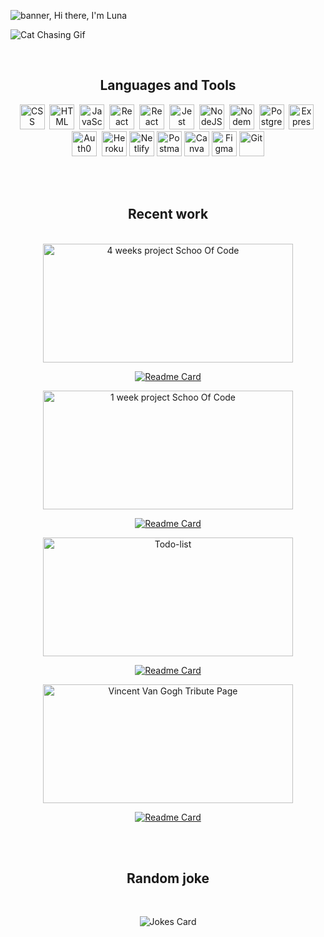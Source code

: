 <!--
**lunay-y/lunay-y** is a ✨ _special_ ✨ repository because its `README.md` (this file) appears on your GitHub profile.

Here are some ideas to get you started:

- 🔭 I’m currently working on ...
- 🌱 I’m currently learning ...
- 👯 I’m looking to collaborate on ...
- 🤔 I’m looking for help with ...
- 💬 Ask me about ...
- 📫 How to reach me: ...
- 😄 Pronouns: ...
- ⚡ Fun fact: ...
-->
![banner, Hi there, I'm Luna](https://i.imgur.com/zS2nYHq.png)

![Cat Chasing Gif](https://c.tenor.com/3HrcAdrKXigAAAAC/cute-kawaii.gif)

 <br/>

<div align='center'>
   <h2 color='red'>Languages and Tools</h2>
   </div>
   
<div align='center'>
  <img src="https://simpleicons.org/icons/css3.svg"  title="CSS3" alt="CSS" width="40" height="40"/>&nbsp;
  <img src="https://simpleicons.org/icons/html5.svg" title="HTML5" alt="HTML" width="40" height="40"/>&nbsp;
  <img src="https://simpleicons.org/icons/javascript.svg" title="JavaScript" alt="JavaScript" width="40" height="40"/>&nbsp;
  <img src="https://simpleicons.org/icons/react.svg" title="React" alt="React" width="40" height="40"/>&nbsp;
  <img src="https://simpleicons.org/icons/reactrouter.svg" title="React Router" alt="React Router" width="40" height="40"/>&nbsp;
  <img src="https://simpleicons.org/icons/jest.svg" title="Jest" alt="Jest" width="40" height="40"/>&nbsp;
  <img src="https://simpleicons.org/icons/nodedotjs.svg" title="NodeJS" alt="NodeJS" width="40" height="40"/>&nbsp;
  <img src="https://simpleicons.org/icons/nodemon.svg" title="Nodemon" alt="Nodemon" width="40" height="40"/>&nbsp;
  <img src="https://simpleicons.org/icons/postgresql.svg" title="PostgreSQL" alt="PostgreSQL" width="40" height="40"/>&nbsp;
  <img src="https://simpleicons.org/icons/express.svg" title="Express" alt="Express" width="40" height="40"/>&nbsp;
  <img src="https://simpleicons.org/icons/auth0.svg" title="Auth0" alt="Auth0" width="40" height="40"/>&nbsp;
  <img src="https://simpleicons.org/icons/heroku.svg" title="Heroku" alt="Heroku" width="40" height="40"/>
  <img src="https://simpleicons.org/icons/netlify.svg" title="Netlify" alt="Netlify" width="40" height="40"/>
  <img src="https://simpleicons.org/icons/postman.svg" title="Postman" alt="Postman" width="40" height="40"/>
  <img src="https://simpleicons.org/icons/canva.svg" title="Canva" alt="Canva" width="40" height="40"/>
  <img src="https://simpleicons.org/icons/figma.svg" title="Figma" alt="Figma" width="40" height="40"/>
  <img src="https://simpleicons.org/icons/git.svg" title="Git" **alt="Git" width="40" height="40"/>
</div>

 <br/><br/>

<div align='center'>
  <h2>Recent work</div>
  </div>
  <br/>
  
<div align='center'>
<span>

<img src="https://i.imgur.com/6C03uQc.png" title="ReLoved" alt="4 weeks project Schoo Of Code" width="400" height="190"/>

[![Readme Card](https://github-readme-stats.vercel.app/api/pin/?username=lunay-y&repo=4-weeks-final-project-SoC)](https://github.com/lunay-y/4-weeks-final-project-SoC)
 
 </span>
 <span>

<img src="https://i.imgur.com/621GEJS.jpg" title="Personal Page For Google Forms" alt="1 week project Schoo Of Code" width="400" height="190"/>

[![Readme Card](https://github-readme-stats.vercel.app/api/pin/?username=lunay-y&repo=one-week-project-app)](https://github.com/lunay-y/one-week-project-app)
 
 </span>
 <span>

<img src="https://i.imgur.com/gT2IkK3.png" title="Nature inpsired Todo-list" alt="Todo-list" width="400" height="190"/>

[![Readme Card](https://github-readme-stats.vercel.app/api/pin/?username=lunay-y&repo=todo-list)](https://github.com/lunay-y/todo-list)
 
 </span>
 <span>

<img src="https://i.imgur.com/QTZHN3x.jpg" title="Vincent Van Gogh Tribute Page" alt="Vincent Van Gogh Tribute Page" width="400" height="190"/>

[![Readme Card](https://github-readme-stats.vercel.app/api/pin/?username=lunay-y&repo=tribute-page-van-gogh)](https://github.com/lunay-y/tribute-page-van-gogh)
 
 </span>
 </div>

 <br/><br/>

<div align='center'>
  <h2>Random joke</div>
  </div>
   <br/>
<div align='center'>
  
![Jokes Card](https://readme-jokes.vercel.app/api)
</div>

